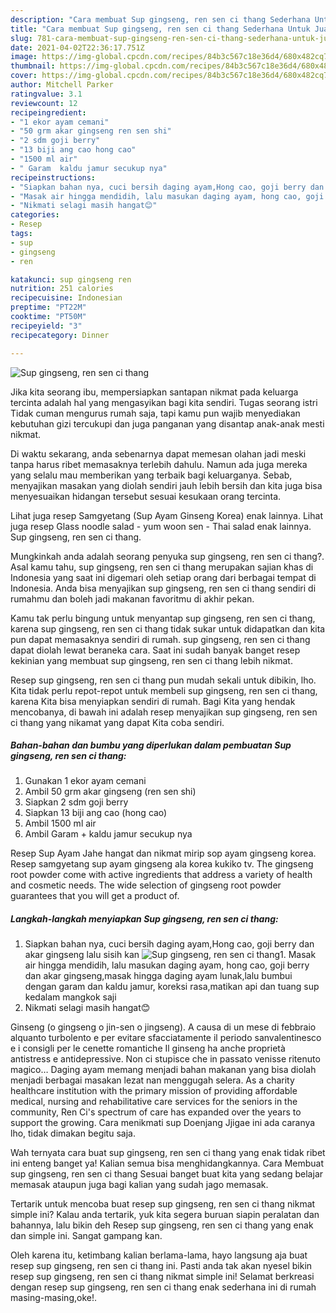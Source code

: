 ```yaml
---
description: "Cara membuat Sup gingseng, ren sen ci thang Sederhana Untuk Jualan"
title: "Cara membuat Sup gingseng, ren sen ci thang Sederhana Untuk Jualan"
slug: 781-cara-membuat-sup-gingseng-ren-sen-ci-thang-sederhana-untuk-jualan
date: 2021-04-02T22:36:17.751Z
image: https://img-global.cpcdn.com/recipes/84b3c567c18e36d4/680x482cq70/sup-gingseng-ren-sen-ci-thang-foto-resep-utama.jpg
thumbnail: https://img-global.cpcdn.com/recipes/84b3c567c18e36d4/680x482cq70/sup-gingseng-ren-sen-ci-thang-foto-resep-utama.jpg
cover: https://img-global.cpcdn.com/recipes/84b3c567c18e36d4/680x482cq70/sup-gingseng-ren-sen-ci-thang-foto-resep-utama.jpg
author: Mitchell Parker
ratingvalue: 3.1
reviewcount: 12
recipeingredient:
- "1 ekor ayam cemani"
- "50 grm akar gingseng ren sen shi"
- "2 sdm goji berry"
- "13 biji ang cao hong cao"
- "1500 ml air"
- " Garam  kaldu jamur secukup nya"
recipeinstructions:
- "Siapkan bahan nya, cuci bersih daging ayam,Hong cao, goji berry dan akar gingseng lalu sisih kan"
- "Masak air hingga mendidih, lalu masukan daging ayam, hong cao, goji berry dan akar gingseng,masak hingga daging ayam lunak,lalu bumbui dengan garam dan kaldu jamur, koreksi rasa,matikan api dan tuang sup kedalam mangkok saji"
- "Nikmati selagi masih hangat😊"
categories:
- Resep
tags:
- sup
- gingseng
- ren

katakunci: sup gingseng ren 
nutrition: 251 calories
recipecuisine: Indonesian
preptime: "PT22M"
cooktime: "PT50M"
recipeyield: "3"
recipecategory: Dinner

---
```



![Sup gingseng, ren sen ci thang](https://img-global.cpcdn.com/recipes/84b3c567c18e36d4/680x482cq70/sup-gingseng-ren-sen-ci-thang-foto-resep-utama.jpg)

Jika kita seorang ibu, mempersiapkan santapan nikmat pada keluarga tercinta adalah hal yang mengasyikan bagi kita sendiri. Tugas seorang istri Tidak cuman mengurus rumah saja, tapi kamu pun wajib menyediakan kebutuhan gizi tercukupi dan juga panganan yang disantap anak-anak mesti nikmat.

Di waktu  sekarang, anda sebenarnya dapat memesan olahan jadi meski tanpa harus ribet memasaknya terlebih dahulu. Namun ada juga mereka yang selalu mau memberikan yang terbaik bagi keluarganya. Sebab, menyajikan masakan yang diolah sendiri jauh lebih bersih dan kita juga bisa menyesuaikan hidangan tersebut sesuai kesukaan orang tercinta. 

Lihat juga resep Samgyetang (Sup Ayam Ginseng Korea) enak lainnya. Lihat juga resep Glass noodle salad - yum woon sen - Thai salad enak lainnya. Sup gingseng, ren sen ci thang.

Mungkinkah anda adalah seorang penyuka sup gingseng, ren sen ci thang?. Asal kamu tahu, sup gingseng, ren sen ci thang merupakan sajian khas di Indonesia yang saat ini digemari oleh setiap orang dari berbagai tempat di Indonesia. Anda bisa menyajikan sup gingseng, ren sen ci thang sendiri di rumahmu dan boleh jadi makanan favoritmu di akhir pekan.

Kamu tak perlu bingung untuk menyantap sup gingseng, ren sen ci thang, karena sup gingseng, ren sen ci thang tidak sukar untuk didapatkan dan kita pun dapat memasaknya sendiri di rumah. sup gingseng, ren sen ci thang dapat diolah lewat beraneka cara. Saat ini sudah banyak banget resep kekinian yang membuat sup gingseng, ren sen ci thang lebih nikmat.

Resep sup gingseng, ren sen ci thang pun mudah sekali untuk dibikin, lho. Kita tidak perlu repot-repot untuk membeli sup gingseng, ren sen ci thang, karena Kita bisa menyiapkan sendiri di rumah. Bagi Kita yang hendak mencobanya, di bawah ini adalah resep menyajikan sup gingseng, ren sen ci thang yang nikamat yang dapat Kita coba sendiri.

<!--inarticleads1-->

##### Bahan-bahan dan bumbu yang diperlukan dalam pembuatan Sup gingseng, ren sen ci thang:

1. Gunakan 1 ekor ayam cemani
1. Ambil 50 grm akar gingseng (ren sen shi)
1. Siapkan 2 sdm goji berry
1. Siapkan 13 biji ang cao (hong cao)
1. Ambil 1500 ml air
1. Ambil  Garam + kaldu jamur secukup nya


Resep Sup Ayam Jahe hangat dan nikmat mirip sop ayam gingseng korea. Resep samgyetang sup ayam gingseng ala korea kukiko tv. The gingseng root powder come with active ingredients that address a variety of health and cosmetic needs. The wide selection of gingseng root powder guarantees that you will get a product of. 

<!--inarticleads2-->

##### Langkah-langkah menyiapkan Sup gingseng, ren sen ci thang:

1. Siapkan bahan nya, cuci bersih daging ayam,Hong cao, goji berry dan akar gingseng lalu sisih kan
<img src="https://img-global.cpcdn.com/steps/95d5e27f026f1a68/160x128cq70/sup-gingseng-ren-sen-ci-thang-langkah-memasak-1-foto.jpg" alt="Sup gingseng, ren sen ci thang">1. Masak air hingga mendidih, lalu masukan daging ayam, hong cao, goji berry dan akar gingseng,masak hingga daging ayam lunak,lalu bumbui dengan garam dan kaldu jamur, koreksi rasa,matikan api dan tuang sup kedalam mangkok saji
1. Nikmati selagi masih hangat😊


Ginseng (o gingseng o jin-sen o jingseng). A causa di un mese di febbraio alquanto turbolento e per evitare sfacciatamente il periodo sanvalentinesco e i consigli per le cenette romantiche Il ginseng ha anche proprietà antistress e antidepressive. Non ci stupisce che in passato venisse ritenuto magico… Daging ayam memang menjadi bahan makanan yang bisa diolah menjadi berbagai masakan lezat nan menggugah selera. As a charity healthcare institution with the primary mission of providing affordable medical, nursing and rehabilitative care services for the seniors in the community, Ren Ci&#39;s spectrum of care has expanded over the years to support the growing. Cara menikmati sup Doenjang Jjigae ini ada caranya lho, tidak dimakan begitu saja. 

Wah ternyata cara buat sup gingseng, ren sen ci thang yang enak tidak ribet ini enteng banget ya! Kalian semua bisa menghidangkannya. Cara Membuat sup gingseng, ren sen ci thang Sesuai banget buat kita yang sedang belajar memasak ataupun juga bagi kalian yang sudah jago memasak.

Tertarik untuk mencoba buat resep sup gingseng, ren sen ci thang nikmat simple ini? Kalau anda tertarik, yuk kita segera buruan siapin peralatan dan bahannya, lalu bikin deh Resep sup gingseng, ren sen ci thang yang enak dan simple ini. Sangat gampang kan. 

Oleh karena itu, ketimbang kalian berlama-lama, hayo langsung aja buat resep sup gingseng, ren sen ci thang ini. Pasti anda tak akan nyesel bikin resep sup gingseng, ren sen ci thang nikmat simple ini! Selamat berkreasi dengan resep sup gingseng, ren sen ci thang enak sederhana ini di rumah masing-masing,oke!.

